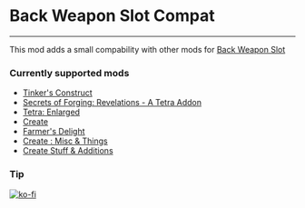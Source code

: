# Back Weapon Slot Compat
--------------------------------
This mod adds a small compability with other mods for [Back Weapon Slot](https://www.curseforge.com/minecraft/mc-mods/back-weapon-slot)

### Currently supported mods
- [Tinker's Construct](https://www.curseforge.com/minecraft/mc-mods/tinkers-construct)
- [Secrets of Forging: Revelations - A Tetra Addon](https://www.curseforge.com/minecraft/mc-mods/secrets-of-forging-revelations-a-tetra-addon)
- [Tetra: Enlarged](https://www.curseforge.com/minecraft/mc-mods/tetra-enlarged)
- [Create](https://www.curseforge.com/minecraft/mc-mods/create)
- [Farmer's Delight](https://www.curseforge.com/minecraft/mc-mods/farmers-delight)
- [Create : Misc & Things](https://www.curseforge.com/minecraft/mc-mods/create-misc-and-things)
- [Create Stuff & Additions](https://www.curseforge.com/minecraft/mc-mods/create-stuff-additions)

### Tip
[![ko-fi](https://ko-fi.com/img/githubbutton_sm.svg)](https://ko-fi.com/B0B6TMVJ8)

